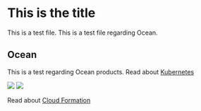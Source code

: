 # This is the title

This is a test file.
This is a test file regarding Ocean.

## Ocean

This is a test regarding Ocean products.
Read about [Kubernetes](https://docs.spot.io/ocean/overview-kubernetes)

<img src="/tools-and-provisioning/_media/Jenkins_1.png" />

<img src="/tools-and-provisioning/_media/images/slack.png" />

Read about [Cloud Formation](tools-and-provisioning/cloudformation/)
